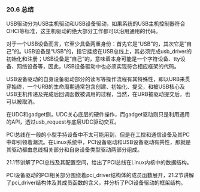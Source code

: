 ### 20.6 总结

USB驱动分为USB主机驱动和USB设备驱动，如果系统的USB主机控制器符合OHCI等标准，这主机驱动的绝大部分工作都可以沿用通用的代码。

对于一个USB设备而言，它至少具备两重身份：首先它是“USB”的，其次它是“自己”的。USB设备是“USB”的，指它挂接在USB总线上，其必须完成usb_driver的初始化和注册；USB设备是“自己”的，意味着本身可能是一个字符设备、tty设备、网络设备等，因此，USB设备驱动中也必须实现符合相应框架的代码。

USB设备驱动的自身设备驱动部分的读写等操作流程有其特殊性，即以URB来贯穿始终，一个URB的生命周期通常包含创建、初始化、提交，和被USB核心及USB主机传递及完成后回调函数被调用的过程，当然，在URB被驱动提交后，也可以被取消。

在UDC和gadget侧，UDC关心底层的硬件操作，而gadget驱动则只是利用通用的API，透过usb_request与底层UDC驱动交互。

PCI总线在一般的小型手持设备中不太可能用到，但是在工控和通信设备及其PC中却引领着潮流。在Linux系统中，PCI设备驱动和USB设备驱动有共性，那就是其驱动都由总线相关部分和自身设备类型驱动两部分组成。

21.1节讲解了PCI总线及其配置空间，给出了PCI总线在Linux内核中的数据结构。

PCI设备驱动的PCI相关部分围绕着pci_driver结构体的成员函数展开，21.2节讲解了pci_driver结构体及其成员函数的含义，并分析了PCI设备驱动的框架结构。

